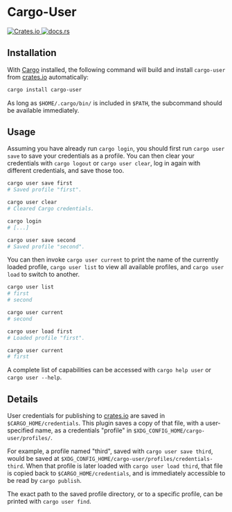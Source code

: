# Cargo-User

[
![Crates.io](https://img.shields.io/crates/v/cargo-user?logo=rust)
](https://crates.io/crates/cargo-user)
[
![docs.rs](https://docs.rs/cargo-user/badge.svg)
](https://docs.rs/cargo-user)


## Installation

With [Cargo](https://github.com/rust-lang/cargo) installed, the following command will build and install `cargo-user` from [crates.io](https://crates.io) automatically:

```bash
cargo install cargo-user
```

As long as `$HOME/.cargo/bin/` is included in `$PATH`, the subcommand should be available immediately.


## Usage

Assuming you have already run `cargo login`, you should first run `cargo user save` to save your credentials as a profile. You can then clear your credentials with `cargo logout` or `cargo user clear`, log in again with different credentials, and save those too.

```bash
cargo user save first
# Saved profile "first".

cargo user clear
# Cleared Cargo credentials.

cargo login
# [...]

cargo user save second
# Saved profile "second".
```

You can then invoke `cargo user current` to print the name of the currently loaded profile, `cargo user list` to view all available profiles, and `cargo user load` to switch to another.

```bash
cargo user list
# first
# second

cargo user current
# second

cargo user load first
# Loaded profile "first".

cargo user current
# first
```

A complete list of capabilities can be accessed with `cargo help user` or `cargo user --help`.


## Details

User credentials for publishing to [crates.io](https://crates.io) are saved in `$CARGO_HOME/credentials`. This plugin saves a copy of that file, with a user-specified name, as a credentials "profile" in `$XDG_CONFIG_HOME/cargo-user/profiles/`.

For example, a profile named "third", saved with `cargo user save third`, would be saved at `$XDG_CONFIG_HOME/cargo-user/profiles/credentials-third`. When that profile is later loaded with `cargo user load third`, that file is copied back to `$CARGO_HOME/credentials`, and is immediately accessible to be read by `cargo publish`.

The exact path to the saved profile directory, or to a specific profile, can be printed with `cargo user find`.
